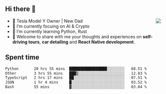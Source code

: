## Hi there 👋
<img align="right" src="https://github-readme-stats.vercel.app/api?username=ljunb&show_icons=true&icon_color=CE1D2D&text_color=718096&bg_color=00000000&hide_title=true&hide_border=true" />

- 🚗 Tesla Model Y Owner | New Dad
- 🔭 I’m currently focuing on AI & Crypto
- 🌱 I’m currently learning Python, Rust
- 💬 Welcome to share with me your thoughts and experiences on **self-driving tours**, **car detailing** and **React Native development**.




## Spent time
<!--START_SECTION:waka-->

```txt
Python       20 hrs 55 mins  █████████████████░░░░░░░░   68.51 %
Other        3 hrs 55 mins   ███▒░░░░░░░░░░░░░░░░░░░░░   12.83 %
TypeScript   2 hrs 17 mins   ██░░░░░░░░░░░░░░░░░░░░░░░   07.51 %
JSON         1 hr 4 mins     █░░░░░░░░░░░░░░░░░░░░░░░░   03.52 %
Bash         55 mins         ▓░░░░░░░░░░░░░░░░░░░░░░░░   03.04 %
```

<!--END_SECTION:waka-->
